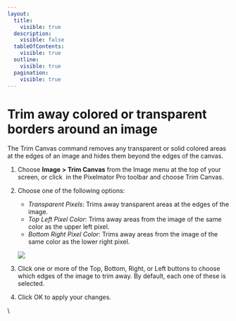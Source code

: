 ```yaml
---
layout:
  title:
    visible: true
  description:
    visible: false
  tableOfContents:
    visible: true
  outline:
    visible: true
  pagination:
    visible: true
---
```


# Trim away colored or transparent borders around an image

The Trim Canvas command removes any transparent or solid colored areas at the edges of an image and hides them beyond the edges of the canvas.

1. Choose **Image > Trim Canvas** from the Image menu at the top of your screen, or click <img src="https://help.pixelmator.com/pixelmator-pro/3.5/assets/English/1605162881000.png" alt="" data-size="line"> in the Pixelmator Pro toolbar and choose Trim Canvas.
2.  Choose one of the following options:

    * _Transparent Pixels_: Trims away transparent areas at the edges of the image.
    * _Top Left Pixel Color_: Trims away areas from the image of the same color as the upper left pixel.
    * _Bottom Right Pixel Color_: Trims away areas from the image of the same color as the lower right pixel.

    ![](https://help.pixelmator.com/pixelmator-pro/3.5/assets/English/1655114677000.jpeg)
3. Click one or more of the Top, Bottom, Right, or Left buttons to choose which edges of the image to trim away. By default, each one of these is selected.
4. Click OK to apply your changes.

\
